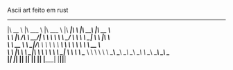 Ascii art feito em rust
 ________   _______    ________    ________  ___   ________   ________     
|\   __  \ |\  ___ \  |\   ___  \ |\  _____\|\  \ |\   ____\ |\   __  \    
\ \  \|\ /_\ \   __/| \ \  \\ \  \\ \  \__/ \ \  \\ \  \___| \ \  \|\  \   
 \ \   __  \\ \  \_|/__\ \  \\ \  \\ \   __\ \ \  \\ \  \     \ \   __  \  
  \ \  \|\  \\ \  \_|\ \\ \  \\ \  \\ \  \_|  \ \  \\ \  \____ \ \  \ \  \ 
   \ \_______\\ \_______\\ \__\\ \__\\ \__\    \ \__\\ \_______\\ \__\ \__\
    \|_______| \|_______| \|__| \|__| \|__|     \|__| \|_______| \|__|\|__|
                                                                           
